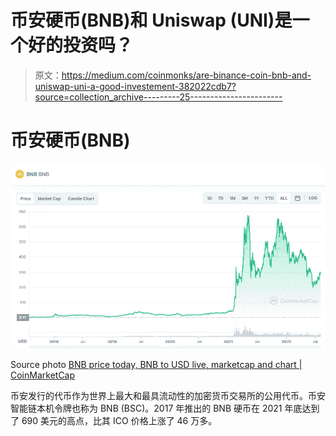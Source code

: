 # 币安硬币(BNB)和 Uniswap (UNI)是一个好的投资吗？

> 原文：<https://medium.com/coinmonks/are-binance-coin-bnb-and-uniswap-uni-a-good-investement-382022cdb7?source=collection_archive---------25----------------------->

# 币安硬币(BNB)

![](img/4b9275d6e4dd42287a6e332e3add5194.png)

Source photo [BNB price today, BNB to USD live, marketcap and chart | CoinMarketCap](https://coinmarketcap.com/currencies/bnb/)

币安发行的代币作为世界上最大和最具流动性的加密货币交易所的公用代币。币安智能链本机令牌也称为 BNB (BSC)。2017 年推出的 BNB 硬币在 2021 年底达到了 690 美元的高点，比其 ICO 价格上涨了 46 万多。
